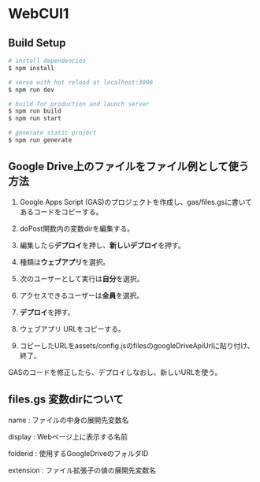 # WebCUI1
## Build Setup

```bash
# install dependencies
$ npm install

# serve with hot reload at localhost:3000
$ npm run dev

# build for production and launch server
$ npm run build
$ npm run start

# generate static project
$ npm run generate
```

## Google Drive上のファイルをファイル例として使う方法

1. Google Apps Script (GAS)のプロジェクトを作成し、gas/files.gsに書いてあるコードをコピーする。

1. doPost関数内の変数dirを編集する。

1. 編集したら**デプロイ**を押し、**新しいデプロイ**を押す。

1. 種類は**ウェブアプリ**を選択。

1. 次のユーザーとして実行は**自分**を選択。

1. アクセスできるユーザーは**全員**を選択。

1. **デプロイ**を押す。

1. ウェブアプリ URLをコピーする。

1. コピーしたURLをassets/config.jsのfilesのgoogleDriveApiUrlに貼り付け、終了。

GASのコードを修正したら、デプロイしなおし、新しいURLを使う。

## files.gs 変数dirについて

name : ファイルの中身の展開先変数名

display : Webページ上に表示する名前

folderid : 使用するGoogleDriveのフォルダID

extension : ファイル拡張子の値の展開先変数名
